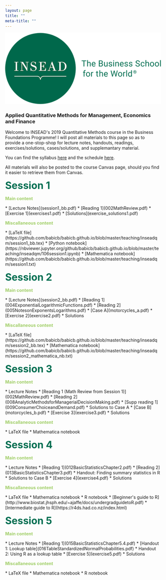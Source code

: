 ```yaml
---
layout: page 
title: ""
meta-title: ""
---
```


![profile_pic](/img/insead_logo2.png)

### Applied Quantitative Methods for Management, Economics and Finance 

Welcome to INSEAD's 2019 Quantitative Methods course in the Business Foundations Programme! I will post all materials to this page so as to provide a one-stop-shop for lecture notes, handouts, readings, exercises/solutions, cases/solutions, and supplemantary material.  

You can find the syllabus [here](001qm_syllabus_babic.pdf) and the schedule [here](002qm_schedule_babic.pdf).

All materials will also be posted to the course Canvas page, should you find it easier to retrieve them from Canvas. 
 
<p><b><font size="6"><font color="006E51">Session 1</font></font></b></p>

<p><b><font color="A0CE67">Main content</font></b></p>
 * [Lecture Notes](session1_bb.pdf) 
 * [Reading 1](002MathReview.pdf)
 * [Exercise 1](exercises1.pdf)
 * [Solutions](exercise_solutions1.pdf)

<p><b><font color="A0CE67">Miscallaneous content</font></b></p>
 * [LaTeX file](https://github.com/babicb/babicb.github.io/blob/master/teaching/inseadqm/session1_bb.tex) 
 * [Python notebook](https://nbviewer.jupyter.org/github/babicb/babicb.github.io/blob/master/teaching/inseadqm/106session1.ipynb) 
 * [Mathematica notebook](https://github.com/babicb/babicb.github.io/blob/master/teaching/inseadqm/session1.txt)



<p><b><font size="6"><font color="006E51">Session 2</font></font></b></p>

<p><b><font color="A0CE67">Main content</font></b></p>
 * [Lecture Notes](session2_bb.pdf)
 * [Reading 1](004ExponentialLogarithmicFunctions.pdf)
 * [Reading 2](005NotesonExponentsLogarithms.pdf)
 * [Case A](motorcycles_a.pdf)
 * [Exercise 2](exercise2.pdf)
 * Solutions

<p><b><font color="A0CE67">Miscallaneous content</font></b></p>
 * [LaTeX file](https://github.com/babicb/babicb.github.io/blob/master/teaching/inseadqm/session2_bb.tex)
 * [Mathematica notebook](https://github.com/babicb/babicb.github.io/blob/master/teaching/inseadqm/session2_mathematica_nb.txt)
 
<p><b><font size="6"><font color="006E51">Session 3</font></font></b></p>

<p><b><font color="A0CE67">Main content</font></b></p>
 * Lecture Notes 
 * [Reading 1 (Math Review from Session 1)](002MathReview.pdf)
 * [Reading 2](008AnalyticMethodsforManagerialDecisionMaking.pdf)
 * [Supp reading 1](009ConsumerChoiceandDemand.pdf)
 * Solutions to Case A
 * [Case B](motorcycles_b.pdf)
 * [Exercise 3](exercise3.pdf)
 * Solutions

<p><b><font color="A0CE67">Miscallaneous content</font></b></p>
 * LaTeX file 
 * Mathematica notebook

<p><b><font size="6"><font color="006E51">Session 4</font></font></b></p>

<p><b><font color="A0CE67">Main content</font></b></p>
 * Lecture Notes 
 * [Reading 1](012BasicStatisticsChapter2.pdf)
 * [Reading 2](013BasicStatisticsChapter3.pdf)
 * Handout: Finding summary statistics in R
 * Solutions to Case B
 * [Exercise 4](exercise4.pdf)
 * Solutions

<p><b><font color="A0CE67">Miscallaneous content</font></b></p>
 * LaTeX file 
 * Mathematica notebook
 * R notebook 
 * [Beginner's guide to R](http://www.biostat.jhsph.edu/~ajaffe/docs/undergradguidetoR.pdf) 
 * [Intermediate guide to R](https://r4ds.had.co.nz/index.html)
 

<p><b><font size="6"><font color="006E51">Session 5</font></font></b></p>

<p><b><font color="A0CE67">Main content</font></b></p>
 * Lecture Notes 
 * [Reading 1](015BasicStatisticsChapter5.4.pdf)
 * [Handout 1: Lookup table](016TableStandardizedNormalProbabilities.pdf)
 * Handout 2: Using R as a lookup table
 * [Exercise 5](exercise5.pdf)
 * Solutions

<p><b><font color="A0CE67">Miscallaneous content</font></b></p>
 * LaTeX file 
 * Mathematica notebook
 * R notebook
